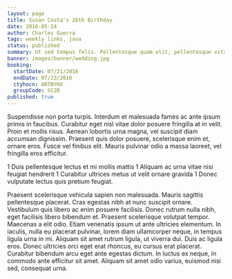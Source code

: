 ```yaml
---
layout: page
title: Susan Costa's 26th Birthday
date: 2016-05-24
author: Charles Guerra
tags: weekly links, java
status: published
summary: Ut sed tempus felis. Pellentesque quam elit, pellentesque vitae.
banner: images/banner/wedding.jpg
booking:
  startDate: 07/21/2016
  endDate: 07/23/2016
  ctyhocn: ARTNYHX
  groupCode: SC2B
published: true
---
```

Suspendisse non porta turpis. Interdum et malesuada fames ac ante ipsum primis in faucibus. Curabitur eget nisl vitae dolor posuere fringilla at in velit. Proin et mollis risus. Aenean lobortis urna magna, vel suscipit diam accumsan dignissim. Praesent quis dolor posuere, scelerisque enim et, ornare eros. Fusce vel finibus elit. Mauris pulvinar odio a massa laoreet, vel fringilla eros efficitur.

1 Duis pellentesque lectus et mi mollis mattis
1 Aliquam ac urna vitae nisi feugiat hendrerit
1 Curabitur ultrices metus ut velit ornare gravida
1 Donec vulputate lectus quis pretium feugiat.

Praesent scelerisque vehicula sapien non malesuada. Mauris sagittis pellentesque placerat. Cras egestas nibh at nunc suscipit ornare. Vestibulum quis libero ac enim posuere facilisis. Donec rutrum nulla nibh, eget facilisis libero bibendum et. Praesent scelerisque volutpat tempor. Maecenas a elit odio. Etiam venenatis ipsum ut ante ultricies elementum. In iaculis, nulla eu placerat pulvinar, lorem diam ullamcorper neque, in tempus ligula urna in mi. Aliquam sit amet rutrum ligula, ut viverra dui. Duis ac ligula eros. Donec ultricies orci eget erat rhoncus, eu cursus erat placerat. Curabitur bibendum arcu eget ante egestas dictum. In luctus ex neque, in commodo ante efficitur sit amet. Aliquam sit amet odio varius, euismod nisi sed, consequat urna.
